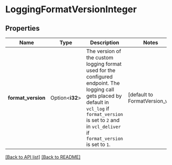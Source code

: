 # LoggingFormatVersionInteger

## Properties

Name | Type | Description | Notes
------------ | ------------- | ------------- | -------------
**format_version** | Option<**i32**> | The version of the custom logging format used for the configured endpoint. The logging call gets placed by default in `vcl_log` if `format_version` is set to `2` and in `vcl_deliver` if `format_version` is set to `1`.  | [default to FormatVersion_v2]

[[Back to API list]](../README.md#documentation-for-api-endpoints) [[Back to README]](../README.md)


